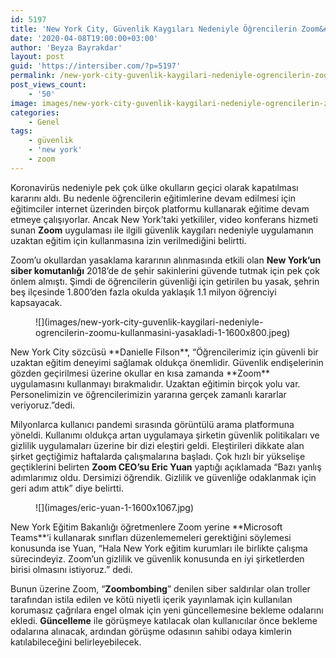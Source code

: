 ```yaml
---
id: 5197
title: 'New York City, Güvenlik Kaygıları Nedeniyle Öğrencilerin Zoom&#8217;u Kullanmasını Yasakladı'
date: '2020-04-08T19:00:00+03:00'
author: 'Beyza Bayrakdar'
layout: post
guid: 'https://intersiber.com/?p=5197'
permalink: /new-york-city-guvenlik-kaygilari-nedeniyle-ogrencilerin-zoomu-kullanmasini-yasakladi/
post_views_count:
    - '50'
image: images/new-york-city-guvenlik-kaygilari-nedeniyle-ogrencilerin-zoom-u-kullanmasini-yasakladi-scaled.jpg
categories:
    - Genel
tags:
    - güvenlik
    - 'new york'
    - zoom
---
```


Koronavirüs nedeniyle pek çok ülke okulların geçici olarak kapatılması kararını aldı. Bu nedenle öğrencilerin eğitimlerine devam edilmesi için eğitimciler internet üzerinden birçok platformu kullanarak eğitime devam etmeye çalışıyorlar. Ancak New York’taki yetkililer, video konferans hizmeti sunan **Zoom** uygulaması ile ilgili güvenlik kaygıları nedeniyle uygulamanın uzaktan eğitim için kullanmasına izin verilmediğini belirtti.

Zoom’u okullardan yasaklama kararının alınmasında etkili olan **New York’un siber komutanlığı** 2018’de de şehir sakinlerini güvende tutmak için pek çok önlem almıştı. Şimdi de öğrencilerin güvenliği için getirilen bu yasak, şehrin beş ilçesinde 1.800’den fazla okulda yaklaşık 1.1 milyon öğrenciyi kapsayacak.

<figure class="wp-block-image size-large">![](images/new-york-city-guvenlik-kaygilari-nedeniyle-ogrencilerin-zoomu-kullanmasini-yasakladi-1-1600x800.jpeg)</figure>New York City sözcüsü **Danielle Filson**, “Öğrencilerimiz için güvenli bir uzaktan eğitim deneyimi sağlamak oldukça önemlidir. Güvenlik endişelerinin gözden geçirilmesi üzerine okullar en kısa zamanda **Zoom** uygulamasını kullanmayı bırakmalıdır. Uzaktan eğitimin birçok yolu var. Personelimizin ve öğrencilerimizin yararına gerçek zamanlı kararlar veriyoruz.”dedi.

Milyonlarca kullanıcı pandemi sırasında görüntülü arama platformuna yöneldi. Kullanımı oldukça artan uygulamaya şirketin güvenlik politikaları ve gizlilik uygulamaları üzerine bir dizi eleştiri geldi. Eleştirileri dikkate alan şirket geçtiğimiz haftalarda çalışmalarına başladı. Çok hızlı bir yükselişe geçtiklerini belirten **Zoom CEO’su Eric Yuan** yaptığı açıklamada “Bazı yanlış adımlarımız oldu. Dersimizi öğrendik. Gizlilik ve güvenliğe odaklanmak için geri adım attık” diye belirtti.

<figure class="wp-block-image size-large">![](images/eric-yuan-1-1600x1067.jpg)</figure>New York Eğitim Bakanlığı öğretmenlere Zoom yerine **Microsoft Teams**’i kullanarak sınıfları düzenlememeleri gerektiğini söylemesi konusunda ise Yuan, “Hala New York eğitim kurumları ile birlikte çalışma sürecindeyiz. Zoom’un gizlilik ve güvenlik konusunda en iyi şirketlerden birisi olmasını istiyoruz.” dedi.

Bunun üzerine Zoom, “**Zoombombing**” denilen siber saldırılar olan troller tarafından istila edilen ve kötü niyetli içerik yayınlamak için kullanılan korumasız çağrılara engel olmak için yeni güncellemesine bekleme odalarını ekledi. **Güncelleme** ile görüşmeye katılacak olan kullanıcılar önce bekleme odalarına alınacak, ardından görüşme odasının sahibi odaya kimlerin katılabileceğini belirleyebilecek.